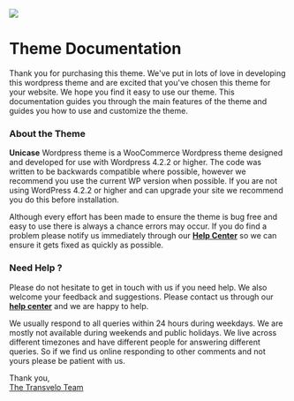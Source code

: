 ![](http://transvelo.github.io/docs/unicase/images/logo.png)

Theme Documentation
=======

Thank you for purchasing this theme. We've put in lots of love in developing this wordpress theme and are excited that you've chosen this theme for your website. We hope you find it easy to use our theme. This documentation guides you through the main features of the theme and guides you how to use and customize the theme.

### About the Theme

**Unicase** Wordpress theme is a WooCommerce Wordpress theme designed and developed for use with Wordpress 4.2.2 or higher. The code was written to be backwards compatible where possible, however we recommend you use the current WP version when possible. If you are not using WordPress 4.2.2 or higher and can upgrade your site we recommend you do this before installation.

Although every effort has been made to ensure the theme is bug free and easy to use there is always a chance errors may occur. If you do find a problem please notify us immediately through our [**Help Center**](http://transvelo.freshdesk.com/) so we can ensure it gets fixed as quickly as possible.


### Need Help ?

Please do not hesitate to get in touch with us if you need help. We also welcome your feedback and suggestions. Please contact us through our [**help center**](http://transvelo.freshdesk.com/) and we are happy to help.

We usually respond to all queries within 24 hours during weekdays. We are mostly not available during weekends and public holidays. We live across different timezones and have different people for answering different queries. So if we find us online responding to other comments and not yours please be patient with us.

Thank you,<br/>
[The Transvelo Team](http://transvelo.com/)
